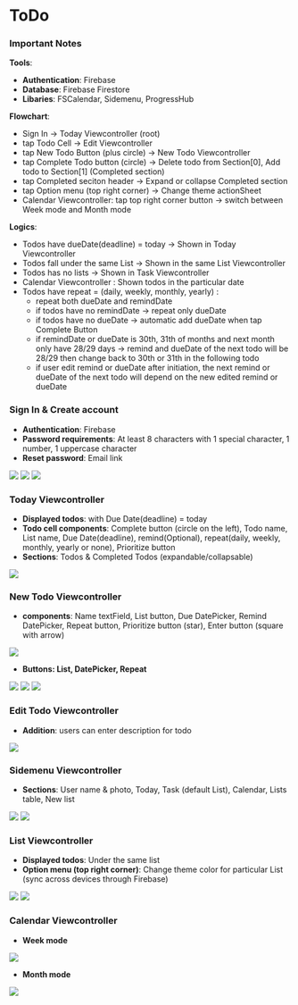 # ToDo
### Important Notes

**Tools**: 

* **Authentication**: Firebase
* **Database**: Firebase Firestore
* **Libaries**: FSCalendar, Sidemenu, ProgressHub

**Flowchart**: 

* Sign In -> Today Viewcontroller (root)
* tap Todo Cell -> Edit Viewcontroller
* tap New Todo Button (plus circle)  ->  New Todo Viewcontroller
* tap Complete Todo button (circle)  ->  Delete todo from Section[0], Add todo to Section[1] (Completed section)
* tap Completed seciton header  ->  Expand or collapse Completed section
* tap Option menu (top right corner) ->  Change theme actionSheet
* Calendar Viewcontroller: tap top right corner button -> switch between Week mode and Month mode

**Logics**: 

* Todos have dueDate(deadline) = today  ->  Shown in Today Viewcontroller
* Todos fall under the same List  ->   Shown in the same List Viewcontroller
* Todos has no lists  ->  Shown in Task Viewcontroller
* Calendar Viewcontroller : Shown todos in the particular date
* Todos have repeat = (daily, weekly, monthly, yearly) :
  * repeat both dueDate and remindDate
  * if todos have no remindDate  ->  repeat only dueDate
  * if todos have no dueDate  ->  automatic add dueDate when tap Complete Button
  * if remindDate or dueDate is 30th, 31th of months and next month only have 28/29 days -> remind and dueDate of the next todo will be 28/29 then change back to 30th or 31th in the following todo
  * if user edit remind or dueDate after initiation, the next remind or dueDate of the next todo will depend on the new edited  remind or dueDate


### Sign In & Create account

* **Authentication**: Firebase
* **Password requirements**: At least 8 characters with 1 special character, 1 number, 1 uppercase character
* **Reset password**: Email link

<img src="https://i.imgur.com/1ozWQR5.png">  <img src="https://i.imgur.com/stXeyqO.png">  <img src="https://i.imgur.com/FbHpXxK.png">

### Today Viewcontroller

* **Displayed todos**: with Due Date(deadline) = today
* **Todo cell components**: Complete button (circle on the left), Todo name, List name, Due Date(deadline), remind(Optional), repeat(daily, weekly, monthly, yearly or none), Prioritize button
* **Sections**: Todos & Completed Todos (expandable/collapsable)

<img src="https://i.imgur.com/6RINn7F.png">

### New Todo Viewcontroller
* **components**:  Name textField, List button, Due DatePicker, Remind DatePicker, Repeat button, Prioritize button (star), Enter button (square with arrow)
<img src="https://i.imgur.com/RO0jNgA.png">

* **Buttons: List, DatePicker, Repeat**

<img src="https://i.imgur.com/nQm8cYI.png">  <img src="https://i.imgur.com/L15vwee.png"> <img src="https://i.imgur.com/2DJMiOb.png">


### Edit Todo Viewcontroller

* **Addition**: users can enter description for todo

<img src="https://i.imgur.com/LfxMD1F.png">

### Sidemenu Viewcontroller

* **Sections**: User name & photo, Today, Task (default List), Calendar, Lists table, New list 

<img src="https://i.imgur.com/Xx0vnls.png">

<img src="https://i.imgur.com/jXyeOAL.png">

### List Viewcontroller

* **Displayed todos**: Under the same list
* **Option menu (top right corner)**: Change theme color for particular List (sync across devices through Firebase)

<img src="https://i.imgur.com/JIWFkYG.png">

<img src="https://i.imgur.com/LShkkuy.png">

### Calendar Viewcontroller

* **Week mode**

<img src="https://i.imgur.com/H1FpbDe.png">

* **Month mode**

<img src="https://i.imgur.com/CxIrDbC.png">



